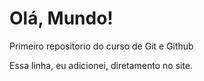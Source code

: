 # Olá, Mundo!
Primeiro repositorio do curso de Git e Github

Essa linha, eu adicionei, diretamento no site. 

